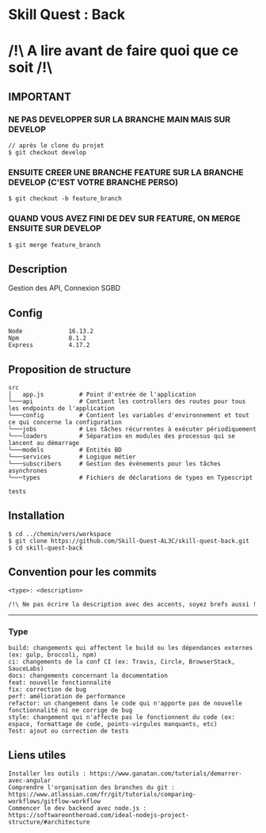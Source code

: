 # Skill Quest : Back
# /!\ A lire avant de faire quoi que ce soit /!\
## IMPORTANT
### NE PAS DEVELOPPER SUR LA BRANCHE MAIN MAIS SUR DEVELOP
```
// après le clone du projet
$ git checkout develop
```
### ENSUITE CREER UNE BRANCHE FEATURE SUR LA BRANCHE DEVELOP (C'EST VOTRE BRANCHE PERSO)
```
$ git checkout -b feature_branch
```
### QUAND VOUS AVEZ FINI DE DEV SUR FEATURE, ON MERGE ENSUITE SUR DEVELOP
```
$ git merge feature_branch
```

## Description
Gestion des API, Connexion SGBD

## Config
```
Node             16.13.2
Npm              8.1.2
Express          4.17.2
```

## Proposition de structure
```
src
│   app.js          # Point d'entrée de l'application
└───api             # Contient les controllers des routes pour tous les endpoints de l'application
└───config          # Contient les variables d'environnement et tout ce qui concerne la configuration
└───jobs            # Les tâches récurrentes à exécuter périodiquement
└───loaders         # Séparation en modules des processus qui se lancent au démarrage
└───models          # Entités BD
└───services        # Logique métier
└───subscribers     # Gestion des évènements pour les tâches asynchrones
└───types           # Fichiers de déclarations de types en Typescript

tests
```

## Installation
```
$ cd ../chemin/vers/workspace
$ git clone https://github.com/Skill-Quest-AL3C/skill-quest-back.git
$ cd skill-quest-back
```
## Convention pour les commits
```
<type>: <description>

/!\ Ne pas écrire la description avec des accents, soyez brefs aussi !
```
***
### Type
```
build: changements qui affectent le build ou les dépendances externes (ex: gulp, broccoli, npm)
ci: changements de la conf CI (ex: Travis, Circle, BrowserStack, SauceLabs)
docs: changements concernant la documentation
feat: nouvelle fonctionnalité
fix: correction de bug
perf: amélioration de performance
refactor: un changement dans le code qui n'apporte pas de nouvelle fonctionnalité ni ne corrige de bug
style: changement qui n'affecte pas le fonctionnent du code (ex: espace, formattage de code, points-virgules manquants, etc)
Test: ajout ou correction de tests
```

## Liens utiles
```
Installer les outils : https://www.ganatan.com/tutorials/demarrer-avec-angular
Comprendre l'organisation des branches du git : https://www.atlassian.com/fr/git/tutorials/comparing-workflows/gitflow-workflow
Commencer le dev backend avec node.js : https://softwareontheroad.com/ideal-nodejs-project-structure/#architecture
```
